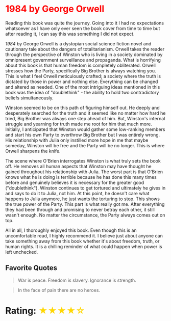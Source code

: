 # <span className="book-review-heading" style="color: red">1984 by George Orwell</span>

Reading this book was quite the journey. Going into it I had no expectations whatsoever as I have only ever seen the book cover from time to time but after reading it, I can say this was something I did not expect.

_1984_ by George Orwell is a dystopian social science fiction novel and cautionary tale about the dangers of totalitarianism. Orwell takes the reader through the perspective of Winston who is living in a society dominated by omnipresent government surveillance and propaganda. What is horrifying about this book is that human freedom is completely obliterated. Orwell stresses how the Party, specifically Big Brother is always watching you. This is what I feel Orwell meticulously crafted; a society where the truth is dictated by those in power and nothing else. Everything can be changed and altered as needed. One of the most intriguing ideas mentioned in this book was the idea of "doublethink" - the ability to hold two contradictory beliefs simultaneously.

Winston seemed to be on this path of figuring himself out. He deeply and desperately searched for the truth and it seemed like no matter how hard he tried, Big Brother was always one step ahead of him. But, Winston's internal struggle and yearning for truth made me root for him that much more. Initially, I anticipated that Winston would gather some low-ranking members and start his own Party to overthrow Big Brother but I was entirely wrong. His relationship with Julia only instilled more hope in me that maybe someday, Winston will be free and the Party will be no longer. This is where Orwell sharpens the knife.

The scene where O'Brien interrogates Winston is what truly sets the book off. He removes all human aspects that Winston may have thought he gained throughout his relationship with Julia. The worst part is that O'Brien knows what he is doing is terrible because he has done this many times before and genuinely believes it is necessary for the greater good ("doublethink"). Winston continues to get tortured and ultimately he gives in and says to do it to Julia, not him. At this point, he doesn't care what happens to Julia anymore, he just wants the torturing to stop. This shows the true power of the Party. This part is what really got me. After everything they had been through and promising to never betray each other, it still wasn't enough. No matter the circumstance, the Party always comes out on top.

All in all, I thoroughly enjoyed this book. Even though this is an uncomfortable read, I highly recommend it. I believe just about anyone can take something away from this book whether it's about freedom, truth, or human rights. It is a chilling reminder of what could happen when power is left unchecked.

## Favorite Quotes

> War is peace. Freedom is slavery. Ignorance is strength.

> In the face of pain there are no heroes.

# Rating: <span style="color: gold"> ★★★★☆ </span>
